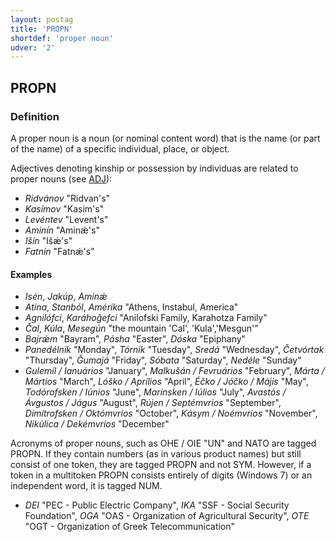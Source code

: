 ```yaml
---
layout: postag
title: 'PROPN'
shortdef: 'proper noun'
udver: '2'
---
```


## PROPN
### Definition

A proper noun is a noun (or nominal content word) that is the name (or part of the name) of a specific individual, place, or object.


Adjectives denoting kinship or possession by individuas are related to proper nouns (see [ADJ](ADJ.md)):


- _Ridvánov_ "Ridvan's"
- _Kasímov_ "Kasim's"
- _Levéntev_ "Levent's"
- _Aminín_ "Aminǽ's"
- _Išín_ "Išǽ's"
- _Fatnín_ "Fatnǽ's"



#### Examples

* _Isén_, _Jakúp_, _Aminǽ_
* _Atína_, _Stanból_, _Amérika_ "Athens, Instabul, America"
* _Agnilófci_, _Karáhoǧefci_ "Anilofski Family, Karahotza Family"
* _Čal_, _Kúla_, _Mesegún_ "the mountain 'Cal', 'Kula','Mesgun'"
* _Bajrǽm_ "Bayram", _Pásha_ "Easter", _Dóska_ "Epiphany"
* _Panedélnik_ "Monday", _Tórnik_ "Tuesday", _Sredá_ "Wednesday", _Četvórtak_ "Thursday", _Ǧumajá_ "Friday", _Sóbata_ "Saturday", _Nedéle_ "Sunday"
* _Gulemíl / Ianuários_ "January", _Malkušán / Fevruários_ "February", _Márta / Mártios_ "March", _Lóško / Aprílios_ "April", _Éčko / Jóčko / Májis_ "May", _Todórofsken / Iúnios_ "June", _Marínsken / Iúlios_ "July", _Avastós / Ávgustos / Jágus_ "August", _Rújen / Septémvrios_ "September", _Dimítrofsken / Októmvrios_ "October", _Kásym / Noémvrios_ "November", _Nikúlica / Dekémvrios_ "December"

Acronyms of proper nouns, such as OHE / OIE "UN" and NATO are tagged PROPN. If they contain numbers (as in various product names) 
but still consist of one token, they are tagged PROPN and not SYM. However, if a token in a multitoken PROPN consists entirely of digits (Windows 7)
 or an independent word, it is tagged NUM.
* _DEI_ "PEC - Public Electric Company", _IKA_ "SSF - Social Security Foundation", _OGA_ "ΟAS - Organization of Agricultural Security", 
_OTE_ "ΟGT - Organization of Greek Telecommunication"


<!-- Interlanguage links updated Ne 5. května 2024, 18:19:40 CEST -->

